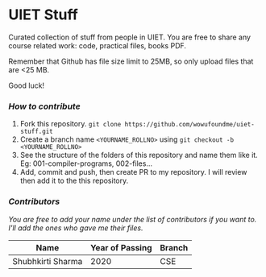 # UIET Stuff

Curated collection of stuff from people in UIET. You are free to share any course related work: code, practical files, books PDF.

Remember that Github has file size limit to 25MB, so only upload files that are <25 MB.

Good luck!

### _How to contribute_

1. Fork this repository. `git clone https://github.com/wowufoundme/uiet-stuff.git`
2. Create a branch name `<YOURNAME_ROLLNO>` using `git checkout -b <YOURNAME_ROLLNO>`
3. See the structure of the folders of this repository and name them like it.
   Eg:  001-compiler-programs, 002-files...
4. Add, commit and push, then create PR to my repository. I will review then add it to the this repository.

### _Contributors_

_You are free to add your name under the list of contributors if you want to. I'll add the ones who gave me their files._

|Name |Year of Passing |Branch | 
|-|- |- |
|Shubhkirti Sharma |2020 |CSE |